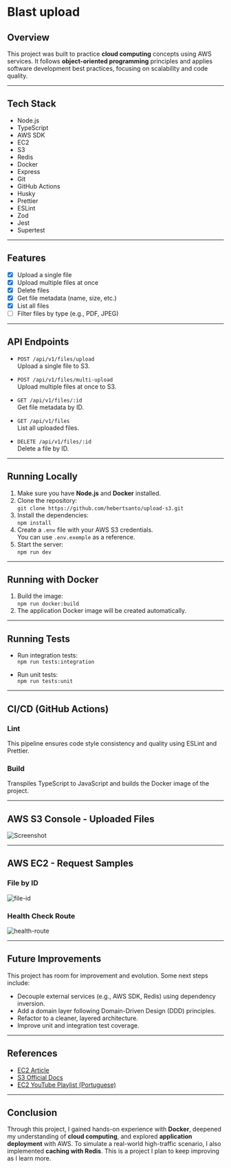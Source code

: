 # Blast upload

## Overview

This project was built to practice **cloud computing** concepts using AWS services. It follows **object-oriented programming** principles and applies software development best practices, focusing on scalability and code quality.

---

## Tech Stack

- Node.js  
- TypeScript  
- AWS SDK  
- EC2  
- S3  
- Redis  
- Docker  
- Express  
- Git  
- GitHub Actions  
- Husky  
- Prettier  
- ESLint  
- Zod  
- Jest  
- Supertest  

---

## Features

- [x] Upload a single file  
- [x] Upload multiple files at once  
- [x] Delete files  
- [x] Get file metadata (name, size, etc.)  
- [x] List all files  
- [ ] Filter files by type (e.g., PDF, JPEG)  

---

## API Endpoints

- `POST /api/v1/files/upload`  
  Upload a single file to S3.

- `POST /api/v1/files/multi-upload`  
  Upload multiple files at once to S3.

- `GET /api/v1/files/:id`  
  Get file metadata by ID.

- `GET /api/v1/files`  
  List all uploaded files.

- `DELETE /api/v1/files/:id`  
  Delete a file by ID.

---

## Running Locally

1. Make sure you have **Node.js** and **Docker** installed.
2. Clone the repository:  
   `git clone https://github.com/hebertsanto/upload-s3.git`
3. Install the dependencies:  
   `npm install`
4. Create a `.env` file with your AWS S3 credentials.  
   You can use `.env.exemple` as a reference.
5. Start the server:  
   `npm run dev`

---

## Running with Docker

1. Build the image:  
   `npm run docker:build`
2. The application Docker image will be created automatically.

---

## Running Tests

- Run integration tests:  
  `npm run tests:integration`

- Run unit tests:  
  `npm run tests:unit`

---

## CI/CD (GitHub Actions)

### Lint
This pipeline ensures code style consistency and quality using ESLint and Prettier.

### Build
Transpiles TypeScript to JavaScript and builds the Docker image of the project.

---

## AWS S3 Console - Uploaded Files

![Screenshot](https://github.com/hebertsanto/upload-s3/assets/108555424/a3a31951-33d3-4955-8458-62c30c4ad5d4)

---

## AWS EC2 - Request Samples

### File by ID

![file-id](https://github.com/hebertsanto/upload-s3/assets/108555424/7b549579-56cc-4938-a2d7-9373a0d49d38)

### Health Check Route

![health-route](https://github.com/hebertsanto/upload-s3/assets/108555424/dda7b577-752c-4d5a-9f63-0fd7d33c7a6b)

---

## Future Improvements

This project has room for improvement and evolution. Some next steps include:

- Decouple external services (e.g., AWS SDK, Redis) using dependency inversion.
- Add a domain layer following Domain-Driven Design (DDD) principles.
- Refactor to a cleaner, layered architecture.
- Improve unit and integration test coverage.

---

## References

- [EC2 Article](https://medium.com/@sahdevgrover02/understanding-amazon-ec2-cb702b53c9ca)  
- [S3 Official Docs](https://docs.aws.amazon.com/AmazonS3/latest/userguide/Welcome.html)  
- [EC2 YouTube Playlist (Portuguese)](https://www.youtube.com/watch?v=HiBCv9DolxI&list=PLtL97Owd1gkQ0dfqGW8OtJ-155Gs67Ecz)  

---

## Conclusion

Through this project, I gained hands-on experience with **Docker**, deepened my understanding of **cloud computing**, and explored **application deployment** with AWS. To simulate a real-world high-traffic scenario, I also implemented **caching with Redis**. This is a project I plan to keep improving as I learn more.

